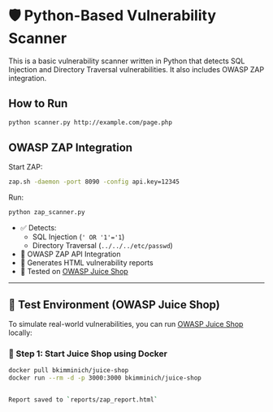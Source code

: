 # 🛡️ Python-Based Vulnerability Scanner

This is a basic vulnerability scanner written in Python that detects SQL Injection and Directory Traversal vulnerabilities. It also includes OWASP ZAP integration.

## How to Run

```bash
python scanner.py http://example.com/page.php
```

## OWASP ZAP Integration

Start ZAP:
```bash
zap.sh -daemon -port 8090 -config api.key=12345
```
Run:
```bash
python zap_scanner.py
```

- ✅ Detects:
  - SQL Injection (`' OR '1'='1`)
  - Directory Traversal (`../../../etc/passwd`)
- 🔌 OWASP ZAP API Integration
- 📄 Generates HTML vulnerability reports
- 🧪 Tested on [OWASP Juice Shop](https://github.com/juice-shop/juice-shop)

---

## 🧪 Test Environment (OWASP Juice Shop)

To simulate real-world vulnerabilities, you can run [OWASP Juice Shop](https://github.com/juice-shop/juice-shop) locally:

### 🔧 Step 1: Start Juice Shop using Docker

```bash
docker pull bkimminich/juice-shop
docker run --rm -d -p 3000:3000 bkimminich/juice-shop


Report saved to `reports/zap_report.html`
